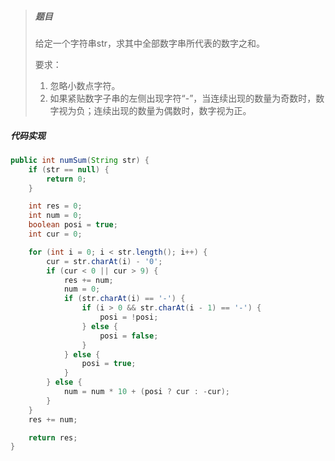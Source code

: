 > ##### 题目
>
> 给定一个字符串str，求其中全部数字串所代表的数字之和。
>
> 要求：
>
> 1. 忽略小数点字符。
> 2. 如果紧贴数字子串的左侧出现字符“-”，当连续出现的数量为奇数时，数字视为负；连续出现的数量为偶数时，数字视为正。

##### 代码实现

```java
public int numSum(String str) {
    if (str == null) {
        return 0;
    }

    int res = 0;
    int num = 0;
    boolean posi = true;
    int cur = 0;

    for (int i = 0; i < str.length(); i++) {
        cur = str.charAt(i) - '0';
        if (cur < 0 || cur > 9) {
            res += num;
            num = 0;
            if (str.charAt(i) == '-') {
                if (i > 0 && str.charAt(i - 1) == '-') {
                    posi = !posi;
                } else {
                    posi = false;
                }
            } else {
                posi = true;
            }
        } else {
            num = num * 10 + (posi ? cur : -cur);
        }
    }
    res += num;

    return res;
}
```